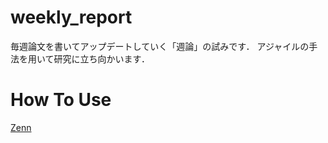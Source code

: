# weekly_report

毎週論文を書いてアップデートしていく「週論」の試みです．
アジャイルの手法を用いて研究に立ち向かいます．


# How To Use

[Zenn](https://zenn.dev/ganariya/articles/weekly-paper-trial)